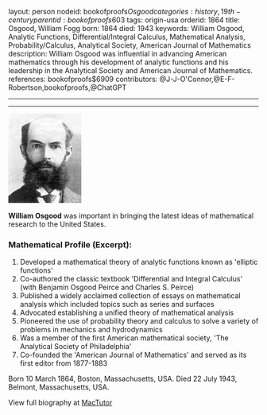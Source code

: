 layout: person
nodeid: bookofproofs$Osgood
categories: history,19th-century
parentid: bookofproofs$603
tags: origin-usa
orderid: 1864
title: Osgood, William Fogg
born: 1864
died: 1943
keywords: William Osgood, Analytic Functions, Differential/Integral Calculus, Mathematical Analysis, Probability/Calculus, Analytical Society, American Journal of Mathematics
description: William Osgood was influential in advancing American mathematics through his development of analytic functions and his leadership in the Analytical Society and American Journal of Mathematics.
references: bookofproofs$6909
contributors: @J-J-O'Connor,@E-F-Robertson,bookofproofs,@ChatGPT

---



---

![Osgood.jpg](https://github.com/bookofproofs/bookofproofs.github.io/blob/main/_sources/_assets/images/portraits/Osgood.jpg?raw=true)

**William Osgood** was important in bringing the latest ideas of mathematical research to the United States.

### Mathematical Profile (Excerpt):
1. Developed a mathematical theory of analytic functions known as 'elliptic functions'
2. Co-authored the classic textbook 'Differential and Integral Calculus' (with Benjamin Osgood Peirce and Charles S. Peirce)
3. Published a widely acclaimed collection of essays on mathematical analysis which included topics such as series and surfaces
4. Advocated establishing a unified theory of mathematical analysis
5. Pioneered the use of probability theory and calculus to solve a variety of problems in mechanics and hydrodynamics
6. Was a member of the first American mathematical society, 'The Analytical Society of Philadelphia'
7. Co-founded the 'American Journal of Mathematics' and served as its first editor from 1877-1883

Born 10 March 1864, Boston, Massachusetts, USA. Died 22 July 1943, Belmont, Massachusetts, USA.

View full biography at [MacTutor](https://mathshistory.st-andrews.ac.uk/Biographies/Osgood/)
